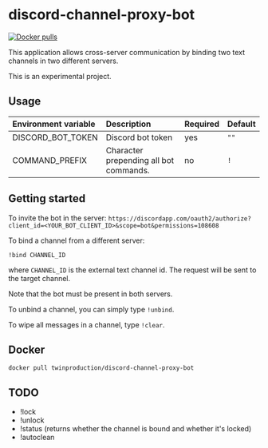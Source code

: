 # discord-channel-proxy-bot
[![Docker pulls](https://img.shields.io/docker/pulls/twinproduction/discord-channel-proxy-bot)](https://cloud.docker.com/repository/docker/twinproduction/discord-channel-proxy-bot)

This application allows cross-server communication by binding two text channels in two different servers.

This is an experimental project.


## Usage
| Environment variable | Description                           | Required | Default |
|:-------------------- |:------------------------------------- |:--- |:---- |
| DISCORD_BOT_TOKEN    | Discord bot token                     | yes | `""` |
| COMMAND_PREFIX       | Character prepending all bot commands. | no | `!` |


## Getting started
To invite the bot in the server: `https://discordapp.com/oauth2/authorize?client_id=<YOUR_BOT_CLIENT_ID>&scope=bot&permissions=108608`

To bind a channel from a different server:
```
!bind CHANNEL_ID
```
where `CHANNEL_ID` is the external text channel id. The request will be sent to the target channel. 

Note that the bot must be present in both servers.

To unbind a channel, you can simply type `!unbind`.

To wipe all messages in a channel, type `!clear`.


## Docker
```
docker pull twinproduction/discord-channel-proxy-bot
```


## TODO
- !lock
- !unlock
- !status (returns whether the channel is bound and whether it's locked)
- !autoclean
